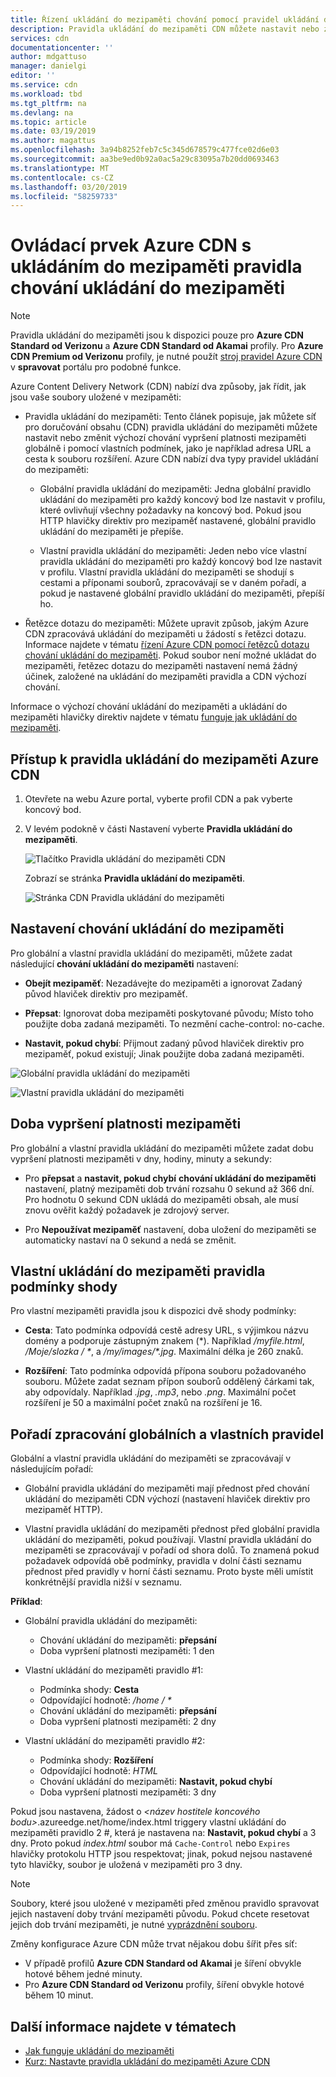 ```yaml
---
title: Řízení ukládání do mezipaměti chování pomocí pravidel ukládání do mezipaměti Azure CDN | Dokumentace Microsoftu
description: Pravidla ukládání do mezipaměti CDN můžete nastavit nebo změnit výchozí chování vypršení platnosti mezipaměti globálně i s podmínkami, jako je například adresa URL a cesta k souboru rozšíření.
services: cdn
documentationcenter: ''
author: mdgattuso
manager: danielgi
editor: ''
ms.service: cdn
ms.workload: tbd
ms.tgt_pltfrm: na
ms.devlang: na
ms.topic: article
ms.date: 03/19/2019
ms.author: magattus
ms.openlocfilehash: 3a94b8252feb7c5c345d678579c477fce02d6e03
ms.sourcegitcommit: aa3be9ed0b92a0ac5a29c83095a7b20dd0693463
ms.translationtype: MT
ms.contentlocale: cs-CZ
ms.lasthandoff: 03/20/2019
ms.locfileid: "58259733"
---
```

# <a name="control-azure-cdn-caching-behavior-with-caching-rules"></a>Ovládací prvek Azure CDN s ukládáním do mezipaměti pravidla chování ukládání do mezipaměti

> [!NOTE] 
> Pravidla ukládání do mezipaměti jsou k dispozici pouze pro **Azure CDN Standard od Verizonu** a **Azure CDN Standard od Akamai** profily. Pro **Azure CDN Premium od Verizonu** profily, je nutné použít [stroj pravidel Azure CDN](cdn-rules-engine.md) v **spravovat** portálu pro podobné funkce.
 
Azure Content Delivery Network (CDN) nabízí dva způsoby, jak řídit, jak jsou vaše soubory uložené v mezipaměti: 

- Pravidla ukládání do mezipaměti: Tento článek popisuje, jak můžete síť pro doručování obsahu (CDN) pravidla ukládání do mezipaměti můžete nastavit nebo změnit výchozí chování vypršení platnosti mezipaměti globálně i pomocí vlastních podmínek, jako je například adresa URL a cesta k souboru rozšíření. Azure CDN nabízí dva typy pravidel ukládání do mezipaměti:

   - Globální pravidla ukládání do mezipaměti: Jedna globální pravidlo ukládání do mezipaměti pro každý koncový bod lze nastavit v profilu, které ovlivňují všechny požadavky na koncový bod. Pokud jsou HTTP hlavičky direktiv pro mezipaměť nastavené, globální pravidlo ukládání do mezipaměti je přepíše.

   - Vlastní pravidla ukládání do mezipaměti: Jeden nebo více vlastní pravidla ukládání do mezipaměti pro každý koncový bod lze nastavit v profilu. Vlastní pravidla ukládání do mezipaměti se shodují s cestami a příponami souborů, zpracovávají se v daném pořadí, a pokud je nastavené globální pravidlo ukládání do mezipaměti, přepíší ho. 

- Řetězce dotazu do mezipaměti: Můžete upravit způsob, jakým Azure CDN zpracovává ukládání do mezipaměti u žádostí s řetězci dotazu. Informace najdete v tématu [řízení Azure CDN pomocí řetězců dotazu chování ukládání do mezipaměti](cdn-query-string.md). Pokud soubor není možné ukládat do mezipaměti, řetězec dotazu do mezipaměti nastavení nemá žádný účinek, založené na ukládání do mezipaměti pravidla a CDN výchozí chování.

Informace o výchozí chování ukládání do mezipaměti a ukládání do mezipaměti hlavičky direktiv najdete v tématu [funguje jak ukládání do mezipaměti](cdn-how-caching-works.md). 


## <a name="accessing-azure-cdn-caching-rules"></a>Přístup k pravidla ukládání do mezipaměti Azure CDN

1. Otevřete na webu Azure portal, vyberte profil CDN a pak vyberte koncový bod.

2. V levém podokně v části Nastavení vyberte **Pravidla ukládání do mezipaměti**.

   ![Tlačítko Pravidla ukládání do mezipaměti CDN](./media/cdn-caching-rules/cdn-caching-rules-btn.png)

   Zobrazí se stránka **Pravidla ukládání do mezipaměti**.

   ![Stránka CDN Pravidla ukládání do mezipaměti](./media/cdn-caching-rules/cdn-caching-rules-page.png)


## <a name="caching-behavior-settings"></a>Nastavení chování ukládání do mezipaměti
Pro globální a vlastní pravidla ukládání do mezipaměti, můžete zadat následující **chování ukládání do mezipaměti** nastavení:

- **Obejít mezipaměť**: Nezadávejte do mezipaměti a ignorovat Zadaný původ hlaviček direktiv pro mezipaměť.

- **Přepsat**: Ignorovat doba mezipaměti poskytované původu; Místo toho použijte doba zadaná mezipaměti. To nezmění cache-control: no-cache.

- **Nastavit, pokud chybí**: Přijmout zadaný původ hlaviček direktiv pro mezipaměť, pokud existují; Jinak použijte doba zadaná mezipaměti.

![Globální pravidla ukládání do mezipaměti](./media/cdn-caching-rules/cdn-global-caching-rules.png)

![Vlastní pravidla ukládání do mezipaměti](./media/cdn-caching-rules/cdn-custom-caching-rules.png)

## <a name="cache-expiration-duration"></a>Doba vypršení platnosti mezipaměti
Pro globální a vlastní pravidla ukládání do mezipaměti můžete zadat dobu vypršení platnosti mezipaměti v dny, hodiny, minuty a sekundy:

- Pro **přepsat** a **nastavit, pokud chybí** **chování ukládání do mezipaměti** nastavení, platný mezipaměti dob trvání rozsahu 0 sekund až 366 dní. Pro hodnotu 0 sekund CDN ukládá do mezipaměti obsah, ale musí znovu ověřit každý požadavek je zdrojový server.

- Pro **Nepoužívat mezipaměť** nastavení, doba uložení do mezipaměti se automaticky nastaví na 0 sekund a nedá se změnit.

## <a name="custom-caching-rules-match-conditions"></a>Vlastní ukládání do mezipaměti pravidla podmínky shody

Pro vlastní mezipaměti pravidla jsou k dispozici dvě shody podmínky:
 
- **Cesta**: Tato podmínka odpovídá cestě adresy URL, s výjimkou názvu domény a podporuje zástupným znakem (\*). Například _/myfile.html_, _/Moje/slozka / *_, a _/my/images/*.jpg_. Maximální délka je 260 znaků.

- **Rozšíření**: Tato podmínka odpovídá přípona souboru požadovaného souboru. Můžete zadat seznam přípon souborů oddělený čárkami tak, aby odpovídaly. Například _.jpg_, _.mp3_, nebo _.png_. Maximální počet rozšíření je 50 a maximální počet znaků na rozšíření je 16. 

## <a name="global-and-custom-rule-processing-order"></a>Pořadí zpracování globálních a vlastních pravidel
Globální a vlastní pravidla ukládání do mezipaměti se zpracovávají v následujícím pořadí:

- Globální pravidla ukládání do mezipaměti mají přednost před chování ukládání do mezipaměti CDN výchozí (nastavení hlaviček direktiv pro mezipaměť HTTP). 

- Vlastní pravidla ukládání do mezipaměti přednost před globální pravidla ukládání do mezipaměti, pokud používají. Vlastní pravidla ukládání do mezipaměti se zpracovávají v pořadí od shora dolů. To znamená pokud požadavek odpovídá obě podmínky, pravidla v dolní části seznamu přednost před pravidly v horní části seznamu. Proto byste měli umístit konkrétnější pravidla nižší v seznamu.

**Příklad**:
- Globální pravidla ukládání do mezipaměti: 
   - Chování ukládání do mezipaměti: **přepsání**
   - Doba vypršení platnosti mezipaměti: 1 den

- Vlastní ukládání do mezipaměti pravidlo #1:
   - Podmínka shody: **Cesta**
   - Odpovídající hodnotě:   _/home / *_
   - Chování ukládání do mezipaměti: **přepsání**
   - Doba vypršení platnosti mezipaměti: 2 dny

- Vlastní ukládání do mezipaměti pravidlo #2:
   - Podmínka shody: **Rozšíření**
   - Odpovídající hodnotě: _HTML_
   - Chování ukládání do mezipaměti: **Nastavit, pokud chybí**
   - Doba vypršení platnosti mezipaměti: 3 dny

Pokud jsou nastavena, žádost o  _&lt;název hostitele koncového bodu&gt;_.azureedge.net/home/index.html triggery vlastní ukládání do mezipaměti pravidlo 2 #, která je nastavena na: **Nastavit, pokud chybí** a 3 dny. Proto pokud *index.html* soubor má `Cache-Control` nebo `Expires` hlavičky protokolu HTTP jsou respektovat; jinak, pokud nejsou nastavené tyto hlavičky, soubor je uložená v mezipaměti pro 3 dny.

> [!NOTE] 
> Soubory, které jsou uložené v mezipaměti před změnou pravidlo spravovat jejich nastavení doby trvání mezipaměti původu. Pokud chcete resetovat jejich dob trvání mezipaměti, je nutné [vyprázdnění souboru](cdn-purge-endpoint.md). 
>
> Změny konfigurace Azure CDN může trvat nějakou dobu šířit přes síť: 
> - V případě profilů **Azure CDN Standard od Akamai** je šíření obvykle hotové během jedné minuty. 
> - Pro **Azure CDN Standard od Verizonu** profily, šíření obvykle hotové během 10 minut.  
>

## <a name="see-also"></a>Další informace najdete v tématech

- [Jak funguje ukládání do mezipaměti](cdn-how-caching-works.md)
- [Kurz: Nastavte pravidla ukládání do mezipaměti Azure CDN](cdn-caching-rules-tutorial.md)
